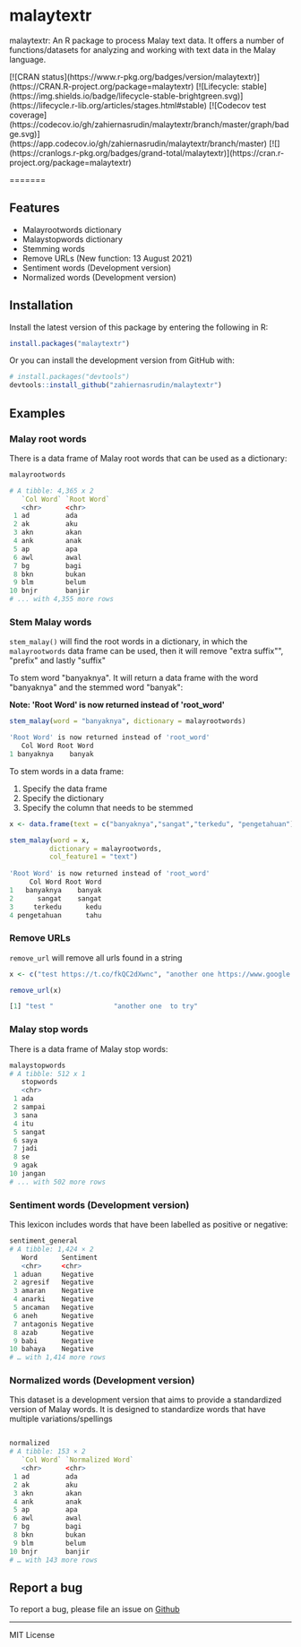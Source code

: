 # malaytextr

malaytextr: An R package to process Malay text data. It offers a number of functions/datasets for analyzing and working with text data in the Malay language.


<!-- badges: start --> [![CRAN status](https://www.r-pkg.org/badges/version/malaytextr)](https://CRAN.R-project.org/package=malaytextr) [![Lifecycle: stable](https://img.shields.io/badge/lifecycle-stable-brightgreen.svg)](https://lifecycle.r-lib.org/articles/stages.html#stable) [![Codecov test coverage](https://codecov.io/gh/zahiernasrudin/malaytextr/branch/master/graph/badge.svg)](https://app.codecov.io/gh/zahiernasrudin/malaytextr/branch/master) [![](https://cranlogs.r-pkg.org/badges/grand-total/malaytextr)](https://cran.r-project.org/package=malaytextr) <!-- badges: end -->
=======



## Features

-   Malayrootwords dictionary
-   Malaystopwords dictionary
-   Stemming words
-   Remove URLs (New function: 13 August 2021)
-   Sentiment words (Development version)
-   Normalized words (Development version) 

## Installation

Install the latest version of this package by entering the following in R:

``` r
install.packages("malaytextr")
```

Or you can install the development version from GitHub with:

``` r
# install.packages("devtools")
devtools::install_github("zahiernasrudin/malaytextr")
```

## Examples

### Malay root words

There is a data frame of Malay root words that can be used as a dictionary:

``` r
malayrootwords

# A tibble: 4,365 x 2
   `Col Word` `Root Word`
   <chr>      <chr>      
 1 ad         ada        
 2 ak         aku        
 3 akn        akan       
 4 ank        anak       
 5 ap         apa        
 6 awl        awal       
 7 bg         bagi       
 8 bkn        bukan      
 9 blm        belum      
10 bnjr       banjir     
# ... with 4,355 more rows
```

### Stem Malay words

`stem_malay()` will find the root words in a dictionary, in which the `malayrootwords` data frame can be used, then it will remove "extra suffix"", "prefix" and lastly "suffix"

To stem word "banyaknya". It will return a data frame with the word "banyaknya" and the stemmed word "banyak":

**Note: 'Root Word' is now returned instead of 'root_word'**

``` r
stem_malay(word = "banyaknya", dictionary = malayrootwords)

'Root Word' is now returned instead of 'root_word'
   Col Word Root Word
1 banyaknya    banyak
```

To stem words in a data frame:

1.  Specify the data frame
2.  Specify the dictionary
3.  Specify the column that needs to be stemmed

``` r
x <- data.frame(text = c("banyaknya","sangat","terkedu", "pengetahuan"))

stem_malay(word = x, 
          dictionary = malayrootwords, 
          col_feature1 = "text")
  
'Root Word' is now returned instead of 'root_word'
     Col Word Root Word
1   banyaknya    banyak
2      sangat    sangat
3     terkedu      kedu
4 pengetahuan      tahu
```

### Remove URLs

`remove_url` will remove all urls found in a string

``` r
x <- c("test https://t.co/fkQC2dXwnc", "another one https://www.google.com/ to try")

remove_url(x)

[1] "test "               "another one  to try"
```

### Malay stop words

There is a data frame of Malay stop words:

``` r
malaystopwords
# A tibble: 512 x 1
   stopwords
   <chr>    
 1 ada      
 2 sampai   
 3 sana     
 4 itu      
 5 sangat   
 6 saya     
 7 jadi     
 8 se       
 9 agak     
10 jangan   
# ... with 502 more rows
```

### Sentiment words (Development version)

This lexicon includes words that have been labelled as positive or negative:

``` r
sentiment_general
# A tibble: 1,424 × 2
   Word      Sentiment
   <chr>     <chr>    
 1 aduan     Negative 
 2 agresif   Negative 
 3 amaran    Negative 
 4 anarki    Negative 
 5 ancaman   Negative 
 6 aneh      Negative 
 7 antagonis Negative 
 8 azab      Negative 
 9 babi      Negative 
10 bahaya    Negative 
# … with 1,414 more rows
```


### Normalized words (Development version)

This dataset is a development version that aims to provide a standardized version of Malay words. It is designed to standardize words that have multiple variations/spellings

```r

normalized
# A tibble: 153 × 2
   `Col Word` `Normalized Word`
   <chr>      <chr>            
 1 ad         ada              
 2 ak         aku              
 3 akn        akan             
 4 ank        anak             
 5 ap         apa              
 6 awl        awal             
 7 bg         bagi             
 8 bkn        bukan            
 9 blm        belum            
10 bnjr       banjir           
# … with 143 more rows

```


## Report a bug

To report a bug, please file an issue on [Github](https://github.com/zahiernasrudin/malaytextr/issues)

------------------------------------------------------------------------

MIT License
